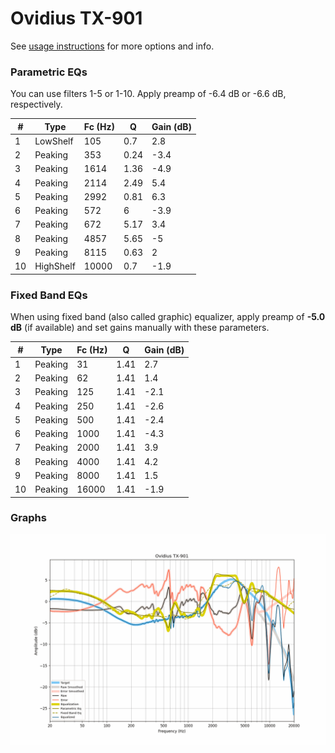 # Ovidius TX-901
See [usage instructions](https://github.com/jaakkopasanen/AutoEq#usage) for more options and info.

### Parametric EQs
You can use filters 1-5 or 1-10. Apply preamp of -6.4 dB or -6.6 dB, respectively.

|   # | Type      |   Fc (Hz) |    Q |   Gain (dB) |
|-----|-----------|-----------|------|-------------|
|   1 | LowShelf  |       105 | 0.7  |         2.8 |
|   2 | Peaking   |       353 | 0.24 |        -3.4 |
|   3 | Peaking   |      1614 | 1.36 |        -4.9 |
|   4 | Peaking   |      2114 | 2.49 |         5.4 |
|   5 | Peaking   |      2992 | 0.81 |         6.3 |
|   6 | Peaking   |       572 | 6    |        -3.9 |
|   7 | Peaking   |       672 | 5.17 |         3.4 |
|   8 | Peaking   |      4857 | 5.65 |        -5   |
|   9 | Peaking   |      8115 | 0.63 |         2   |
|  10 | HighShelf |     10000 | 0.7  |        -1.9 |

### Fixed Band EQs
When using fixed band (also called graphic) equalizer, apply preamp of **-5.0 dB** (if available) and set gains manually with these parameters.

|   # | Type    |   Fc (Hz) |    Q |   Gain (dB) |
|-----|---------|-----------|------|-------------|
|   1 | Peaking |        31 | 1.41 |         2.7 |
|   2 | Peaking |        62 | 1.41 |         1.4 |
|   3 | Peaking |       125 | 1.41 |        -2.1 |
|   4 | Peaking |       250 | 1.41 |        -2.6 |
|   5 | Peaking |       500 | 1.41 |        -2.4 |
|   6 | Peaking |      1000 | 1.41 |        -4.3 |
|   7 | Peaking |      2000 | 1.41 |         3.9 |
|   8 | Peaking |      4000 | 1.41 |         4.2 |
|   9 | Peaking |      8000 | 1.41 |         1.5 |
|  10 | Peaking |     16000 | 1.41 |        -1.9 |

### Graphs
![](./Ovidius%20TX-901.png)
